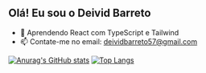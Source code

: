 ## Olá! Eu sou o Deivid Barreto

- 🌱 Aprendendo React com TypeScript e Tailwind
- 📫 Contate-me no email: deividbarreto57@gmail.com

[![Anurag's GitHub stats](https://github-readme-stats.vercel.app/api?username=deividb2&show_icons=true&theme=dark)](https://github.com/anuraghazra/github-readme-stats)
[![Top Langs](https://github-readme-stats.vercel.app/api/top-langs/?username=deividb2&theme=dark&size_weight=0.5&count_weight=0.5)](https://github.com/anuraghazra/github-readme-stats)
